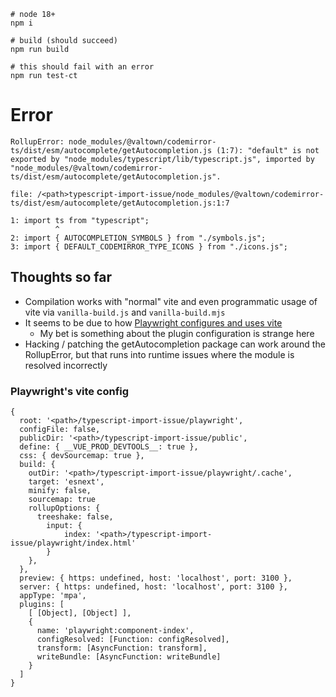 ```
# node 18+
npm i

# build (should succeed)
npm run build

# this should fail with an error
npm run test-ct
```


# Error

```
RollupError: node_modules/@valtown/codemirror-ts/dist/esm/autocomplete/getAutocompletion.js (1:7): "default" is not exported by "node_modules/typescript/lib/typescript.js", imported by "node_modules/@valtown/codemirror-ts/dist/esm/autocomplete/getAutocompletion.js".

file: /<path>typescript-import-issue/node_modules/@valtown/codemirror-ts/dist/esm/autocomplete/getAutocompletion.js:1:7

1: import ts from "typescript";
          ^
2: import { AUTOCOMPLETION_SYMBOLS } from "./symbols.js";
3: import { DEFAULT_CODEMIRROR_TYPE_ICONS } from "./icons.js";
```

## Thoughts so far

- Compilation works with "normal" vite and even programmatic usage of vite via `vanilla-build.js` and `vanilla-build.mjs`
- It seems to be due to how [Playwright configures and uses vite](https://github.com/microsoft/playwright/blob/c921c38737cbd630b330d5e22adbab712b12afe1/packages/playwright-ct-core/src/vitePlugin.ts#L185-L188)
    - My bet is something about the plugin configuration is strange here
- Hacking / patching the getAutocompletion package can work around the RollupError, but that runs into runtime issues where the module is resolved incorrectly



### Playwright's vite config

```json5
{
  root: '<path>/typescript-import-issue/playwright',
  configFile: false,
  publicDir: '<path>/typescript-import-issue/public',
  define: { __VUE_PROD_DEVTOOLS__: true },
  css: { devSourcemap: true },
  build: {
    outDir: '<path>/typescript-import-issue/playwright/.cache',
    target: 'esnext',
    minify: false,
    sourcemap: true
    rollupOptions: {
      treeshake: false,
        input: {
            index: '<path>/typescript-import-issue/playwright/index.html'
        }
    },
  },
  preview: { https: undefined, host: 'localhost', port: 3100 },
  server: { https: undefined, host: 'localhost', port: 3100 },
  appType: 'mpa',
  plugins: [
    [ [Object], [Object] ],
    {
      name: 'playwright:component-index',
      configResolved: [Function: configResolved],
      transform: [AsyncFunction: transform],
      writeBundle: [AsyncFunction: writeBundle]
    }
  ]
}
```
